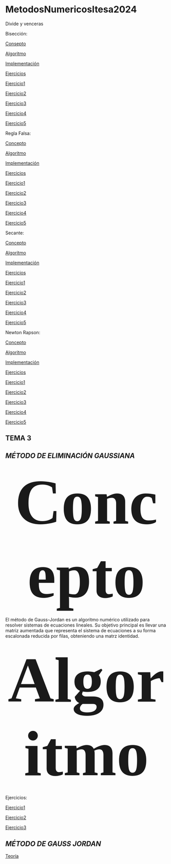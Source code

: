 # MetodosNumericosItesa2024
Divide y venceras

Bisección:

[Consepto](https://github.com/Eltonvamosporla14/MetodosNumericosItesa2024/blob/4b020dea846b391148aa3d125db6a010b6605c2b/Bisecci%C3%B3n/Definici%C3%B3nBisecci%C3%B3n)

[Algoritmo](https://github.com/Eltonvamosporla14/MetodosNumericosItesa2024/blob/d743dae8cf7c34ec3d096ed276c8b71c0565963b/Bisecci%C3%B3n/Algoritmo)

[Implementación](https://github.com/Eltonvamosporla14/MetodosNumericosItesa2024/blob/493f5873ba5e1d3d7bcf5475f8fa7adeda267562/Bisecci%C3%B3n/Implementaci%C3%B3n%20Bisecci%C3%B3n/Captura%20de%20pantalla%202024-03-13%20224218.png)

[Ejercicios](https://github.com/Eltonvamosporla14/MetodosNumericosItesa2024/tree/e0196942b542ec0170f484e03f8e6c0d38e2ac16/Bisecci%C3%B3n)

[Ejercicio1](https://github.com/Eltonvamosporla14/MetodosNumericosItesa2024/blob/e0196942b542ec0170f484e03f8e6c0d38e2ac16/Bisecci%C3%B3n/Biseccion/src/biseccion/Biseccion.java)

[Ejercicio2](https://github.com/Eltonvamosporla14/MetodosNumericosItesa2024/blob/0aa2a836bd987fe9cee9c4002d4f6ef1f140c6b0/Bisecci%C3%B3n/Biseccion2/src/biseccion2/Biseccion2.java)

[Ejercicio3](https://github.com/Eltonvamosporla14/MetodosNumericosItesa2024/blob/5d8051988da810d192826b4f6d9eacc496503bf1/Bisecci%C3%B3n/Biseccion3/src/biseccion3/Biseccion3.java)

[Ejercicio4](https://github.com/Eltonvamosporla14/MetodosNumericosItesa2024/blob/5d8051988da810d192826b4f6d9eacc496503bf1/Bisecci%C3%B3n/Biseccion4/src/biseccion4/Biseccion4.java)

[Ejercicio5](https://github.com/Eltonvamosporla14/MetodosNumericosItesa2024/blob/0d33ce33d6b6478547a584768affaf6e3ea19202/Bisecci%C3%B3n/Biseccion5/src/biseccion5/Biseccion5.java)

Regla Falsa:

[Concepto](https://github.com/Eltonvamosporla14/MetodosNumericosItesa2024/blob/02ee35b35ed766b646c98c4c62a46c8c97e394ca/Regla%20falsa/Concepto)

[Algoritmo](https://github.com/Eltonvamosporla14/MetodosNumericosItesa2024/blob/d45d3f8b37656ec40ef5feeaae6b4a2c9cec2326/Regla%20falsa/Algoritmo)

[Implementación](https://github.com/Eltonvamosporla14/MetodosNumericosItesa2024/blob/ccf9c4455430938522b9853dde2224409e93faa7/Regla%20falsa/Implementaci%C3%B3n/Captura%20de%20pantalla%202024-03-14%20010446.png)

[Ejercicios](https://github.com/Eltonvamosporla14/MetodosNumericosItesa2024/tree/234cfec0010d41e1bb42da198a1af5e5eb7f7879/Regla%20falsa)

[Ejercicio1](https://github.com/Eltonvamosporla14/MetodosNumericosItesa2024/blob/be07760570c9a15580733dbb8c5198b578ed8963/Regla%20falsa/Regla%20Falsa/src/regla/falsa/ReglaFalsa.java)

[Ejercicio2](https://github.com/Eltonvamosporla14/MetodosNumericosItesa2024/blob/2499182a4cd7a4bfcaa92b2a9d7dedd509504aea/Regla%20falsa/Regla%20Falsa%202/src/regla/falsa/pkg2/ReglaFalsa2.java)

[Ejercicio3](https://github.com/Eltonvamosporla14/MetodosNumericosItesa2024/blob/a5891dd2b92f70fa7ed21a8db7bea07fa4d62f88/Regla%20falsa/Regla%20Falsa%203/src/regla/falsa/pkg3/ReglaFalsa3.java)

[Ejercicio4](https://github.com/Eltonvamosporla14/MetodosNumericosItesa2024/blob/0931563065531ab32f858821923ff9127d72d56f/Regla%20falsa/Regla%20Falsa%204/src/regla/falsa/pkg4/ReglaFalsa4.java)

[Ejercicio5](https://github.com/Eltonvamosporla14/MetodosNumericosItesa2024/blob/1cfd9ffb272bbc31e61d58292ba68109ba656b66/Regla%20falsa/Regla%20Falsa%205/src/regla/falsa/pkg5/ReglaFalsa5.java)


Secante:

[Concepto](https://github.com/Eltonvamosporla14/MetodosNumericosItesa2024/blob/693a6dd16e3a372e24f203d010788cc2416b4d90/Secante/Concepto)

[Algoritmo](https://github.com/Eltonvamosporla14/MetodosNumericosItesa2024/blob/374616e1df230a470b24af210572ff7d866d1394/Secante/Algoritmo)

[Implementación](https://github.com/Eltonvamosporla14/MetodosNumericosItesa2024/tree/290d12ed661a87db6af48beff186c416044bbd15/Secante/Implementaci%C3%B3n)

[Ejercicios](https://github.com/Eltonvamosporla14/MetodosNumericosItesa2024/tree/cf227c0edfd294a4dbc3ca8b422825426fa0f282/Secante)

[Ejercicio1](https://github.com/Eltonvamosporla14/MetodosNumericosItesa2024/blob/4565704f6ad326313c64dcce5b45d4f987fa3f78/Secante/Secante/src/secante/Secante.java)

[Ejercicio2](https://github.com/Eltonvamosporla14/MetodosNumericosItesa2024/blob/8d40c798a544a221f56578096f2adfac0629bb01/Secante/Secante%202/src/secante/pkg2/Secante2.java)

[Ejercicio3](https://github.com/Eltonvamosporla14/MetodosNumericosItesa2024/blob/d94f7bd7ff5150bd93d6893306954fe4e3f3e558/Secante/Secante%203/src/secante/pkg3/Secante3.java)

[Ejercicio4](https://github.com/Eltonvamosporla14/MetodosNumericosItesa2024/blob/7f3ea48f31e4421c1dc87c891b4a4b5ba9fad7d2/Secante/Secante%204/src/secante/pkg4/Secante4.java)

[Ejercicio5](https://github.com/Eltonvamosporla14/MetodosNumericosItesa2024/blob/26355589096f6d86275c76c0bf2144357d36fe0c/Secante/Secante%205/src/secante/pkg5/Secante5.java)

Newton Rapson:

[Concepto](https://github.com/Eltonvamosporla14/MetodosNumericosItesa2024/blob/32123fbee6e7b2ff193db72bfdb446ae5377d68d/Newton/Concepto)

[Algoritmo](https://github.com/Eltonvamosporla14/MetodosNumericosItesa2024/blob/1f0f7c704966759c485084da3b445402b3bcdd61/Newton/Algoritmo)

[Implementación](https://github.com/Eltonvamosporla14/MetodosNumericosItesa2024/blob/05e9980881d0d1be71ac054815c78eb32bcb201c/Newton/Implementaci%C3%B3n/Captura%20de%20pantalla%202024-03-14%20093128.png)

[Ejercicios](https://github.com/Eltonvamosporla14/MetodosNumericosItesa2024/tree/4e4209f2d3159291b4051516874c6c384e1e7e51/Newton)

[Ejercicio1](https://github.com/Eltonvamosporla14/MetodosNumericosItesa2024/blob/f96c38a4804cec98811561e64f15f008553e2163/Newton/Newton/src/newton/Newton.java)

[Ejercicio2](https://github.com/Eltonvamosporla14/MetodosNumericosItesa2024/blob/2ab111b6a0cc15de5085f45196c1ee1d82b46b0f/Newton/Newton2/src/newton2/Newton2.java)

[Ejercicio3](https://github.com/Eltonvamosporla14/MetodosNumericosItesa2024/blob/3a1adb194772f6738fbdab1cf7aee2a03eb03fb1/Newton/Newton3/src/newton3/Newton3.java)

[Ejercicio4](https://github.com/Eltonvamosporla14/MetodosNumericosItesa2024/blob/63a3ec71e3ccdeabf58f72ca460ff5bc32951d1d/Newton/Newton4/src/newton4/Newton4.java)

[Ejercicio5](https://github.com/Eltonvamosporla14/MetodosNumericosItesa2024/blob/2fd1fc07510e6fd4fcf8bc3694ce329a83889961/Newton/Newton5/src/newton5/Newton5.java)

**TEMA 3**
---

*MÉTODO DE ELIMINACIÓN GAUSSIANA*
---

<p align="center"><b><span style="font-family: Negrita; font-size: 200px;">Concepto</span></b></p>

El método de Gauss-Jordan es un algoritmo numérico utilizado para resolver sistemas de ecuaciones lineales. Su objetivo principal es llevar una matriz aumentada que representa el sistema de ecuaciones a su forma escalonada reducida por filas, obteniendo una matrz identidad. 

<p align="center"><b><span style="font-family: Negrita; font-size: 200px;">Algoritmo</span></b></p>

Ejercicios:

[Ejercicio1](https://github.com/Eltonvamosporla14/MetodosNumericosItesa2024/blob/835552ebd9ecd2544f8dac406c3932a075b74b93/Tema%203%20Metodos/ELIMINACI%C3%93N%20GAUSSIANA/Eliminacion%20Gaussiana/src/eliminacion/gaussiana/EliminacionGaussiana.java)

[Ejercicio2](https://github.com/Eltonvamosporla14/MetodosNumericosItesa2024/blob/835552ebd9ecd2544f8dac406c3932a075b74b93/Tema%203%20Metodos/ELIMINACI%C3%93N%20GAUSSIANA/Eliminaci%C3%B3nGaussiana2/src/eliminaci%C3%B3ngaussiana2/Eliminaci%C3%B3nGaussiana2.java)

[Ejercicio3](https://github.com/Eltonvamosporla14/MetodosNumericosItesa2024/blob/835552ebd9ecd2544f8dac406c3932a075b74b93/Tema%203%20Metodos/ELIMINACI%C3%93N%20GAUSSIANA/Eliminacion%20Gaussiana%203/src/eliminacion/gaussiana/pkg3/EliminacionGaussiana3.java)

*MÉTODO DE GAUSS JORDAN*
---

[Teoría]()


